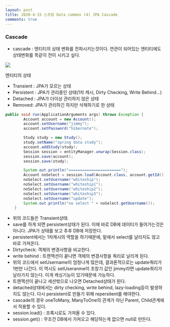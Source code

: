 ```yaml
---
layout: post
title: 2020-4-15 스프링 Data common (4) JPA Cascade
comments: true
---
```


### Cascade

- cascade : 엔티티의 상태 변화를 전파시키는것이다. 연관이 되어있는 엔티티에도 상태변화를 똑같이 전이 시키고 싶다.

![](https://jstobigdata.com/wp-content/uploads/2019/08/Entity-instance-states-1024x536.png)



엔티티의 상태

- Transient : JPA가 모르는 상태
- Persistent : JPA가 관리중인 상태(1차 캐시, Dirty Checking, Write Behind...)
- Detached : JPA가 더이상 관리하지 않은 상태
- Removed: JPA가 관리하긴 하지만 삭제하기로 한 상태

```java
public void run(ApplicationArguments args) throws Exception {
        Account account = new Account();
        account.setUsername("jimmy");
        account.setPassword("hibernate");

        Study study = new Study();
        study.setName("spring data study");
        account.addStudy(study);
        Session session = entityManager.unwrap(Session.class);
        session.save(account);
        session.save(study);

        System.out.println("=======================");
        Account noSelect = session.load(Account.class, account.getId());
        noSelect.setUsername("whiteship");
        noSelect.setUsername("whiteship1");
        noSelect.setUsername("whiteship2");
        noSelect.setUsername("whiteship3");
        noSelect.setUsername("update");
        System.out.println("no select " + noSelect.getUsername());
    }
```

- 위의 코드들은 Transient상태.
- save를 하게 되면 persistent상태가 된다. 이때 바로 DB에 데이터가 들어가는것은 아니다. JPA가 상태를 보고 추후 DB에 저장한다.
- persistent에서는 1차캐시의 역할을 하기때문에, 밑에서 select를 날리지도 않고 바로 가져온다.
- Dirtycheck: 객체의 변경사항을 비교한다.
- write behind : 트랜잭션이 끝나면 객체의 변경사항을 쿼리로 날리게 된다.
- 위의 코드에서 setUsername이 엄청나게 많은데, 결과론적으로는 update쿼리가 1번만 나간다. 이 역시도 setUseranme이 초창기 값인 jimmy라면 update쿼리가 날라가지 않는다. 이게 캐싱기능이 있기때문에 가능하다.
- 트랜잭션이 끝나고 세션밖으로 나오면 Detached상태가 된다.
- detached상태에서는 dirty checking, write behind, lazy-loading등이 발생하지도 않는다. 다시 persistent로 만들기 위해 repersitent를 해야한다.
- cascade의 경우 oneToMany, ManyToOne의 관계가 아닌 Parent, Child관계에서 적용할 수 있다.
- session.load() : 프록시로도 가져올 수 있다.
- session.get() : 무조건 DB에서 가져오고 해당하는게 없으면 null로 만든다.
